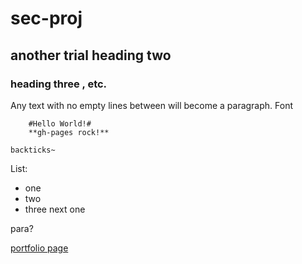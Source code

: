 # sec-proj
## another trial heading two
### heading three , etc.

Any text with no empty lines between will become a paragraph.
Font

        #Hello World!#
        **gh-pages rock!**
        
`backticks~`
   
 List:
 - one 
 - two
 - three
 next one
 
 para?
 
<a href="portfolio.html" > portfolio page </a>
